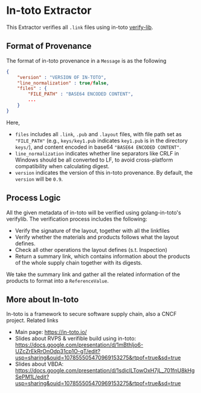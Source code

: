 # In-toto Extractor

This Extractor verifies all `.link` files using in-toto 
[verify-lib](https://github.com/in-toto/in-toto-golang/blob/master/in_toto/verifylib.go).

## Format of Provenance

The format of in-toto provenance in a `Message` is as the following
```json
{
    "version" : "VERSION OF IN-TOTO",
    "line_normalization" : true/false,
    "files" : {
        "FILE_PATH" : "BASE64 ENCODED CONTENT",
        ...
    }
}
```

Here,
* `files` includes all `.link`, `.pub` and `.layout` files, with file path
set as `"FILE_PATH"` (e.g., `keys/key1.pub` indicates `key1.pub` is in the 
directory `keys/`), and content encoded in base64 `"BASE64 ENCODED CONTENT"`.
* `line_normalization` indicates whether line separators like CRLF in Windows
should be all converted to LF, to avoid cross-platform compatibility when
calculating digest.
* `version` indicates the version of this in-toto provenance. By default, 
the `version` will be `0.9`.

## Process Logic

All the given metadata of in-toto will be verified using golang-in-toto's verifylib.
The verification process includes the following:
* Verify the signature of the layout, together with all the linkfiles
* Verify whether the materials and products follows what the layout defines.
* Check all other operations the layout defines (s.t. Inspection)
* Return a summary link, which contains information about the products of the whole
supply chain together with its digests.

We take the summary link and gather all the related information of the products to format
into a `ReferenceValue`.

## More about In-toto

In-toto is a framework to secure software supply chain, also a CNCF project. Related links
* Main page: https://in-toto.io/
* Slides about RVPS & verifible build using in-toto: https://docs.google.com/presentation/d/1mBthljo6-UZcZrEkRrOnOdp31cp1O-gT/edit?usp=sharing&ouid=107855505470969153275&rtpof=true&sd=true
* Slides about VBDA: https://docs.google.com/presentation/d/1sdicILTowOxH7jL_701fnU8kHgSePM1L/edit?usp=sharing&ouid=107855505470969153275&rtpof=true&sd=true